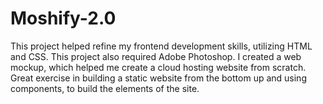 # Moshify-2.0

This project helped refine my frontend development skills, utilizing HTML and CSS. This project also required Adobe Photoshop. I created a web mockup, which helped me create a cloud hosting website from scratch. Great exercise in building a static website from the bottom up and using components, to build the elements of the site.
